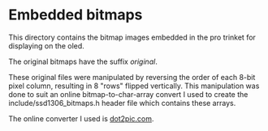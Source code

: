 # Embedded bitmaps

This directory contains the bitmap images embedded in the pro trinket for displaying on the oled.

The original bitmaps have the suffix *original*.

These original files were manipulated by reversing the order of each 8-bit pixel column, resulting in 8 "rows" flipped vertically.  This manipulation was done to suit an online bitmap-to-char-array convert I used to create the include/ssd1306_bitmaps.h header file which contains these arrays.

The online converter I used is [dot2pic.com][link_web_dot2pic].

[link_web_dot2pic]:http://dot2pic.com/
